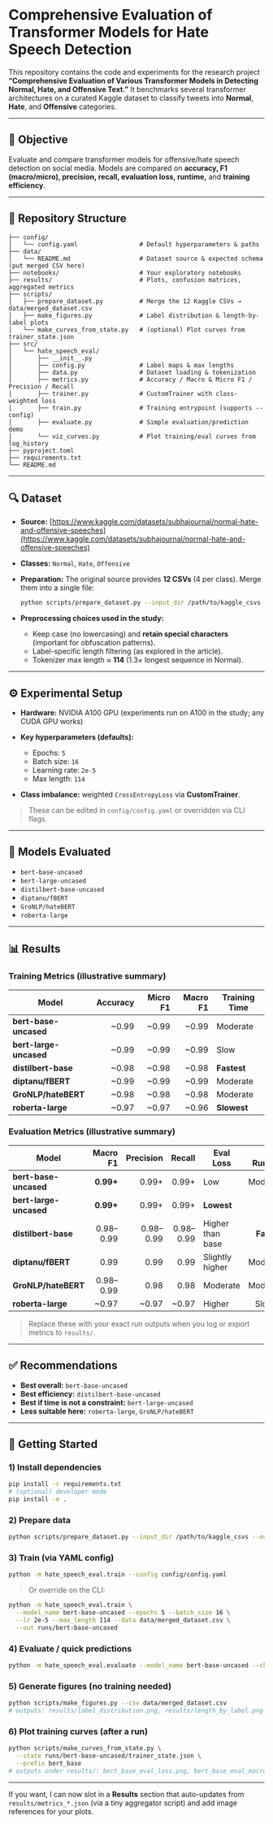 

# Comprehensive Evaluation of Transformer Models for Hate Speech Detection

This repository contains the code and experiments for the research project **“Comprehensive Evaluation of Various Transformer Models in Detecting Normal, Hate, and Offensive Text.”**
It benchmarks several transformer architectures on a curated Kaggle dataset to classify tweets into **Normal**, **Hate**, and **Offensive** categories.

---

## 📌 Objective

Evaluate and compare transformer models for offensive/hate speech detection on social media. Models are compared on **accuracy, F1 (macro/micro), precision, recall, evaluation loss, runtime,** and **training efficiency**.

---

## 📂 Repository Structure

```
├── config/
│   └── config.yaml                 # Default hyperparameters & paths
├── data/
│   └── README.md                   # Dataset source & expected schema (put merged CSV here)
├── notebooks/                      # Your exploratory notebooks
├── results/                        # Plots, confusion matrices, aggregated metrics
├── scripts/
│   ├── prepare_dataset.py          # Merge the 12 Kaggle CSVs → data/merged_dataset.csv
│   ├── make_figures.py             # Label distribution & length-by-label plots
│   └── make_curves_from_state.py   # (optional) Plot curves from trainer_state.json
├── src/
│   └── hate_speech_eval/
│       ├── __init__.py
│       ├── config.py               # Label maps & max lengths
│       ├── data.py                 # Dataset loading & tokenization
│       ├── metrics.py              # Accuracy / Macro & Micro F1 / Precision / Recall
│       ├── trainer.py              # CustomTrainer with class-weighted loss
│       ├── train.py                # Training entrypoint (supports --config)
│       ├── evaluate.py             # Simple evaluation/prediction demo
│       └── viz_curves.py           # Plot training/eval curves from log_history
├── pyproject.toml
├── requirements.txt
└── README.md
```

---

## 🔍 Dataset

* **Source:** [https://www.kaggle.com/datasets/subhajournal/normal-hate-and-offensive-speeches](https://www.kaggle.com/datasets/subhajournal/normal-hate-and-offensive-speeches)
* **Classes:** `Normal`, `Hate`, `Offensive`
* **Preparation:** The original source provides **12 CSVs** (4 per class). Merge them into a single file:

  ```bash
  python scripts/prepare_dataset.py --input_dir /path/to/kaggle_csvs --out data/merged_dataset.csv
  ```
* **Preprocessing choices used in the study:**

  * Keep case (no lowercasing) and **retain special characters** (important for obfuscation patterns).
  * Label-specific length filtering (as explored in the article).
  * Tokenizer max length ≈ **114** (1.3× longest sequence in Normal).

---

## ⚙️ Experimental Setup

* **Hardware:** NVIDIA A100 GPU (experiments run on A100 in the study; any CUDA GPU works)
* **Key hyperparameters (defaults):**

  * Epochs: `5`
  * Batch size: `16`
  * Learning rate: `2e-5`
  * Max length: `114`
* **Class imbalance:** weighted `CrossEntropyLoss` via **CustomTrainer**.

> These can be edited in `config/config.yaml` or overridden via CLI flags.

---

## 🤖 Models Evaluated

* `bert-base-uncased`
* `bert-large-uncased`
* `distilbert-base-uncased`
* `diptanu/fBERT`
* `GroNLP/hateBERT`
* `roberta-large`

---

## 📊 Results

### Training Metrics (illustrative summary)

| Model                  | Accuracy | Micro F1 | Macro F1 | Training Time |
| ---------------------- | -------: | -------: | -------: | ------------- |
| **bert-base-uncased**  |   \~0.99 |   \~0.99 |   \~0.99 | Moderate      |
| **bert-large-uncased** |   \~0.99 |   \~0.99 |   \~0.99 | Slow          |
| **distilbert-base**    |   \~0.98 |   \~0.98 |   \~0.98 | **Fastest**   |
| **diptanu/fBERT**      |   \~0.99 |   \~0.99 |   \~0.99 | Moderate      |
| **GroNLP/hateBERT**    |   \~0.98 |   \~0.98 |   \~0.98 | Moderate      |
| **roberta-large**      |   \~0.97 |   \~0.97 |   \~0.96 | **Slowest**   |

### Evaluation Metrics (illustrative summary)

| Model                  |  Macro F1 | Precision |    Recall | Eval Loss        | Eval Runtime |
| ---------------------- | --------: | --------: | --------: | ---------------- | -----------: |
| **bert-base-uncased**  | **0.99+** |     0.99+ |     0.99+ | Low              |     Moderate |
| **bert-large-uncased** | **0.99+** |     0.99+ |     0.99+ | **Lowest**       |         Slow |
| **distilbert-base**    | 0.98–0.99 | 0.98–0.99 | 0.98–0.99 | Higher than base |  **Fastest** |
| **diptanu/fBERT**      |      0.99 |      0.99 |      0.99 | Slightly higher  |     Moderate |
| **GroNLP/hateBERT**    | 0.98–0.99 |      0.98 |      0.98 | Moderate         |     Moderate |
| **roberta-large**      |    \~0.97 |    \~0.97 |    \~0.97 | Higher           |      Slowest |

> Replace these with your exact run outputs when you log or export metrics to `results/`.

---

## ✅ Recommendations

* **Best overall:** `bert-base-uncased`
* **Best efficiency:** `distilbert-base-uncased`
* **Best if time is not a constraint:** `bert-large-uncased`
* **Less suitable here:** `roberta-large`, `GroNLP/hateBERT`

---

## 🚀 Getting Started

### 1) Install dependencies

```bash
pip install -r requirements.txt
# (optional) developer mode
pip install -e .
```

### 2) Prepare data

```bash
python scripts/prepare_dataset.py --input_dir /path/to/kaggle_csvs --out data/merged_dataset.csv
```

### 3) Train (via YAML config)

```bash
python -m hate_speech_eval.train --config config/config.yaml
```

> Or override on the CLI:

```bash
python -m hate_speech_eval.train \
  --model_name bert-base-uncased --epochs 5 --batch_size 16 \
  --lr 2e-5 --max_length 114 --data data/merged_dataset.csv \
  --out runs/bert-base-uncased
```

### 4) Evaluate / quick predictions

```bash
python -m hate_speech_eval.evaluate --model_name bert-base-uncased --ckpt runs/bert-base-uncased --csv data/merged_dataset.csv
```

### 5) Generate figures (no training needed)

```bash
python scripts/make_figures.py --csv data/merged_dataset.csv
# outputs: results/label_distribution.png, results/length_by_label.png
```

### 6) Plot training curves (after a run)

```bash
python scripts/make_curves_from_state.py \
  --state runs/bert-base-uncased/trainer_state.json \
  --prefix bert_base
# outputs under results/: bert_base_eval_loss.png, bert_base_eval_macro_f1.png, etc.
```

---


If you want, I can now slot in a **Results** section that auto-updates from `results/metrics_*.json` (via a tiny aggregator script) and add image references for your plots.
